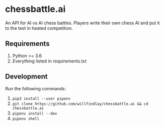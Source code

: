 # chessbattle.ai
An API for AI vs AI chess battles. Players write their own chess AI and put it to the test in heated competition.

## Requirements

1. Python >= 3.6
1. Everything listed in requirements.txt

## Development

Run the following commands:

1. `pip3 install --user pipenv`
1. `git clone https://github.com/willfindlay/chessbattle.ai && cd chessbattle.ai`
1. `pipenv install --dev`
1. `pipenv shell`
